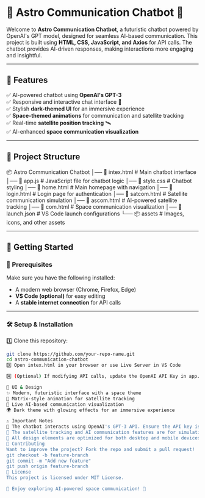 # 🌌 Astro Communication Chatbot 🚀  

Welcome to **Astro Communication Chatbot**, a futuristic chatbot powered by OpenAI's GPT model, designed for seamless AI-based communication. This project is built using **HTML, CSS, JavaScript, and Axios** for API calls. The chatbot provides AI-driven responses, making interactions more engaging and insightful.

---

## 📌 Features  

✅ AI-powered chatbot using **OpenAI's GPT-3**  
✅ Responsive and interactive chat interface 💬  
✅ Stylish **dark-themed UI** for an immersive experience  
✅ **Space-themed animations** for communication and satellite tracking  
✅ Real-time **satellite position tracking** 🛰  
✅ AI-enhanced **space communication visualization**  

---

## 📂 Project Structure  
📦 Astro Communication Chatbot │── 📜 intex.html # Main chatbot interface
│── 📜 app.js # JavaScript file for chatbot logic
│── 📜 style.css # Chatbot styling
│── 📜 home.html # Main homepage with navigation
│── 📜 login.html # Login page for authentication
│── 📜 satcom.html # Satellite communication simulation
│── 📜 ascom.html # AI-powered satellite tracking
│── 📜 com.html # Space communication visualization
│── 📜 launch.json # VS Code launch configurations
└── 📦 assets # Images, icons, and other assets

---

## 🚀 Getting Started  

### 🔧 Prerequisites  

Make sure you have the following installed:  

- A modern web browser (Chrome, Firefox, Edge)  
- **VS Code (optional)** for easy editing  
- A **stable internet connection** for API calls  

---

### 🛠 Setup & Installation  

1️⃣ Clone this repository:  
```bash
git clone https://github.com/your-repo-name.git
cd astro-communication-chatbot
3️⃣ Open intex.html in your browser or use Live Server in VS Code

4️⃣ (Optional) If modifying API calls, update the OpenAI API Key in app.js

🎨 UI & Design
✨ Modern, futuristic interface with a space theme
💫 Matrix-style animation for satellite tracking
📡 Live AI-based communication visualization
🌍 Dark theme with glowing effects for an immersive experience

⚠️ Important Notes
🔹 The chatbot interacts using OpenAI's GPT-3 API. Ensure the API key is configured correctly in app.js.
🔹 The satellite tracking and AI communication features are for simulation purposes.
🔹 All design elements are optimized for both desktop and mobile devices.
🤝 Contributing
Want to improve the project? Fork the repo and submit a pull request!
git checkout -b feature-branch
git commit -m "Add new feature"
git push origin feature-branch
📜 License
This project is licensed under MIT License.

🚀 Enjoy exploring AI-powered space communication! 🚀




